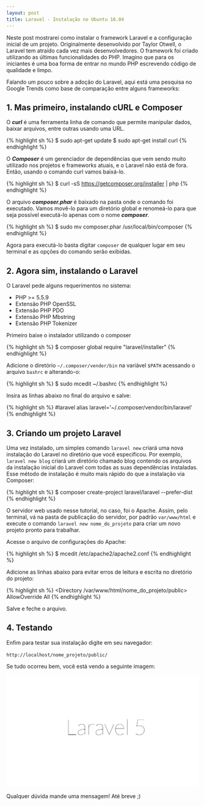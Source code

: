 ```yaml
---
layout: post
title: Laravel - Instalação no Ubuntu 16.04
---
```


Neste post mostrarei como instalar o framework Laravel e a configuração inicial de um projeto. Originalmente desenvolvido por Taylor Otwell, o Laravel tem atraído cada vez mais desenvolvedores. O framework foi criado utilizando as últimas funcionalidades do PHP. Imagino que para os iniciantes é uma boa forma de entrar no mundo PHP escrevendo código de qualidade e limpo.

Falando um pouco sobre a adoção do Laravel, aqui está uma pesquisa no Google Trends como base de comparação entre alguns frameworks:

<script type="text/javascript" src="https://ssl.gstatic.com/trends_nrtr/863_RC25/embed_loader.js"></script> <script type="text/javascript"> trends.embed.renderExploreWidget("TIMESERIES", {"comparisonItem":[{"keyword":"laravel","geo":"","time":"2015-01-01 2016-12-11"},{"keyword":"cakephp","geo":"","time":"2015-01-01 2016-12-11"},{"keyword":"phalcon","geo":"","time":"2015-01-01 2016-12-11"},{"keyword":"slim php","geo":"","time":"2015-01-01 2016-12-11"},{"keyword":"codeigniter","geo":"","time":"2015-01-01 2016-12-11"}],"category":5,"property":""}, {"exploreQuery":"cat=5&date=2015-01-01%202016-12-11&q=laravel,cakephp,phalcon,slim%20php,codeigniter","guestPath":"https://www.google.com.br:443/trends/embed/"}); </script> 

## 1. Mas primeiro, instalando cURL e Composer ##

O ***curl*** é uma ferramenta linha de comando que permite manipular dados, baixar arquivos, entre outras usando uma URL.

{% highlight sh %}
$ sudo apt-get update
$ sudo apt-get install curl
{% endhighlight %}

O ***Composer*** é um gerenciador de dependências que vem sendo muito utilizado nos projetos e frameworks atuais, e o Laravel não está de fora. Então, usando o comando curl vamos baixá-lo.

{% highlight sh %}
$ curl -sS https://getcomposer.org/installer | php
{% endhighlight %}

O arquivo ***composer.phar*** é baixado na pasta onde o comando foi executado. Vamos movê-lo para um diretório global e renomeá-lo para que seja possível executá-lo apenas com o nome ***composer***.

{% highlight sh %}
$ sudo mv composer.phar /usr/local/bin/composer
{% endhighlight %}

Agora para executá-lo basta digitar `composer` de qualquer lugar em seu terminal e as opções do comando serão exibidas.

## 2. Agora sim, instalando o Laravel ##

O Laravel pede alguns requerimentos no sistema:

- PHP >= 5.5.9
- Extensão PHP OpenSSL
- Extensão PHP PDO
- Extensão PHP Mbstring
- Extensão PHP Tokenizer

Primeiro baixe o instalador utilizando o composer

{% highlight sh %}
$ composer global require "laravel/installer"
{% endhighlight %}

Adicione o diretório `~/.composer/vendor/bin` na variável `$PATH` acessando o arquivo `bashrc` e alterando-o:

{% highlight sh %}
$ sudo mcedit ~/.bashrc
{% endhighlight %}

Insira as linhas abaixo no final do arquivo e salve:

{% highlight sh %}
#laravel
alias laravel='~/.composer/vendor/bin/laravel'
{% endhighlight %}

## 3. Criando um projeto Laravel ##

Uma vez instalado, um simples comando `laravel new` criará uma nova instalação do Laravel no diretório que você especificou. Por exemplo, `laravel new blog` criará um diretório chamado blog contendo os arquivos da instalação inicial do Laravel com todas as suas dependências instaladas. Esse método de instalação é muito mais rápido do que a instalação via Composer:

{% highlight sh %}
$ composer create-project laravel/laravel --prefer-dist
{% endhighlight %}

O servidor web usado nesse tutorial, no caso, foi o Apache. Assim, pelo terminal, vá na pasta de publicação do servidor, por padrão `var/www/html` e execute o comando `laravel new nome_do_projeto` para criar um novo projeto pronto para trabalhar.

Acesse o arquivo de configurações do Apache:

{% highlight sh %}
$ mcedit /etc/apache2/apache2.conf
{% endhighlight %}

Adicione as linhas abaixo para evitar erros de leitura e escrita no diretório do projeto:

{% highlight sh %}
<Directory /var/www/html/nome_do_projeto/public>
    AllowOverride All
</Directory>
{% endhighlight %}

Salve e feche o arquivo.

## 4. Testando ##

Enfim para testar sua instalação digite em seu navegador: 

`http://localhost/nome_projeto/public/`

Se tudo ocorreu bem, você está vendo a seguinte imagem:

![home laravel](/images/posts/laravel-home.jpg)
 
Qualquer dúvida mande uma mensagem! Até breve ;)
